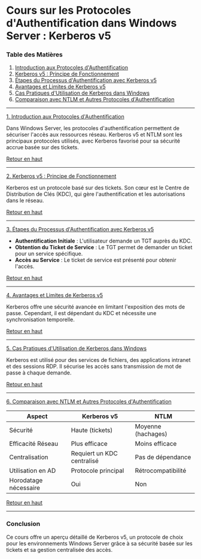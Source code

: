 # Cours sur les Protocoles d'Authentification dans Windows Server : Kerberos v5

### Table des Matières
1. [Introduction aux Protocoles d'Authentification](#introduction)
2. [Kerberos v5 : Principe de Fonctionnement](#kerberos)
3. [Étapes du Processus d'Authentification avec Kerberos v5](#etapes)
4. [Avantages et Limites de Kerberos v5](#avantages)
5. [Cas Pratiques d'Utilisation de Kerberos dans Windows](#cas-pratiques)
6. [Comparaison avec NTLM et Autres Protocoles d'Authentification](#comparaison)

---

<a href="#introduction">1. Introduction aux Protocoles d'Authentification</a>

Dans Windows Server, les protocoles d'authentification permettent de sécuriser l'accès aux ressources réseau. Kerberos v5 et NTLM sont les principaux protocoles utilisés, avec Kerberos favorisé pour sa sécurité accrue basée sur des tickets.

<a href="#top">Retour en haut</a>

---

<a href="#kerberos">2. Kerberos v5 : Principe de Fonctionnement</a>

Kerberos est un protocole basé sur des tickets. Son cœur est le Centre de Distribution de Clés (KDC), qui gère l'authentification et les autorisations dans le réseau.

<a href="#top">Retour en haut</a>

---

<a href="#etapes">3. Étapes du Processus d'Authentification avec Kerberos v5</a>

- **Authentification Initiale** : L'utilisateur demande un TGT auprès du KDC.
- **Obtention du Ticket de Service** : Le TGT permet de demander un ticket pour un service spécifique.
- **Accès au Service** : Le ticket de service est présenté pour obtenir l'accès.

<a href="#top">Retour en haut</a>

---

<a href="#avantages">4. Avantages et Limites de Kerberos v5</a>

Kerberos offre une sécurité avancée en limitant l'exposition des mots de passe. Cependant, il est dépendant du KDC et nécessite une synchronisation temporelle.

<a href="#top">Retour en haut</a>

---

<a href="#cas-pratiques">5. Cas Pratiques d'Utilisation de Kerberos dans Windows</a>

Kerberos est utilisé pour des services de fichiers, des applications intranet et des sessions RDP. Il sécurise les accès sans transmission de mot de passe à chaque demande.

<a href="#top">Retour en haut</a>

---

<a href="#comparaison">6. Comparaison avec NTLM et Autres Protocoles d'Authentification</a>

| Aspect               | Kerberos v5                    | NTLM                    |
|----------------------|--------------------------------|-------------------------|
| Sécurité             | Haute (tickets)               | Moyenne (hachages)      |
| Efficacité Réseau    | Plus efficace                 | Moins efficace          |
| Centralisation       | Requiert un KDC centralisé    | Pas de dépendance       |
| Utilisation en AD    | Protocole principal           | Rétrocompatibilité      |
| Horodatage nécessaire| Oui                           | Non                     |

<a href="#top">Retour en haut</a>

---

### Conclusion

Ce cours offre un aperçu détaillé de Kerberos v5, un protocole de choix pour les environnements Windows Server grâce à sa sécurité basée sur les tickets et sa gestion centralisée des accès.
